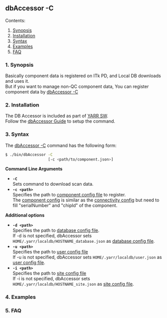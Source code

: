 ## dbAccessor -C

Contents:

1. [Synopsis](#1-synopsis)
2. [Installation](#2-installation)
3. [Syntax](#3-syntax)
4. [Examples](#4-examples)
5. [FAQ](#5-faq)

### 1. Synopsis

Basically component data is registered on ITk PD, and Local DB downloads and uses it.<br>
But if you want to manage non-QC component data, You can register component data by [dbAccessor -C](accessor-c.md)

### 2. Installation

The DB Accessor is included as part of [YARR SW](https://yarr.readthedocs.io/en/latest/).<br>
Follow the [dbAccessor Guide](accessor.md) to setup the command.

### 3. Syntax

The [dbAccessor -C](accessor-c.md) command has the following form:

```bash
$ ./bin/dbAccessor -C
                   [-c <path/to/component.json>]
```

**Command Line Arguments**

- **``-C``** <br>
Sets command to download scan data.
- **``-c <path>``**<br>
Specifies the path to [component config file](config.md) to register.<br>
The [component config](config.md) is similar as the [connectivity config](config.md) but need to fill "serialNumber" and "chipId" of the component.

**Additional options**

- **``-d <path>``**<br>
Specifies the path to [database config file](database-config.md).<br>
If -d is not specified, dbAccessor sets `HOME/.yarr/localdb/HOSTNAME_database.json` as [database config file](database-config.md).
- **``-u <path>``**<br>
Specifies the path to [user config file](user-config.md)<br>
If -u is not specified, dbAccessor sets `HOME/.yarr/localdb/user.json` as [user config file](user-config.md).
- **``-i <path>``**<br>
Specifies the path to [site config file](site-config.md)<br>
If -i is not specified, dbAccessor sets `HOME/.yarr/localdb/HOSTNAME_site.json` as [site config file](site-config.md).

### 4. Examples


### 5. FAQ
